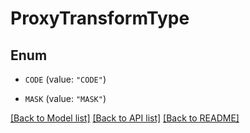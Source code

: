 # ProxyTransformType

## Enum


* `CODE` (value: `"CODE"`)

* `MASK` (value: `"MASK"`)


[[Back to Model list]](../README.md#documentation-for-models) [[Back to API list]](../README.md#documentation-for-api-endpoints) [[Back to README]](../README.md)


